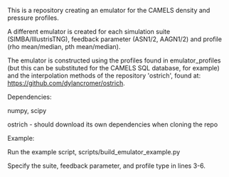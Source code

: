 This is a repository creating an emulator for the CAMELS density and pressure profiles. 

A different emulator is created for each simulation suite (SIMBA/IllustrisTNG), feedback parameter (ASN1/2, AAGN1/2) and profile (rho mean/median, pth mean/median).

The emulator is constructed using the profiles found in emulator_profiles (but this can be substituted for the CAMELS SQL database, for example) and the interpolation methods of the repository 'ostrich', found at: https://github.com/dylancromer/ostrich.


Dependencies:

numpy, scipy

ostrich - should download its own dependencies when cloning the repo

Example:

Run the example script, scripts/build_emulator_example.py

Specify the suite, feedback parameter, and profile type in lines 3-6.